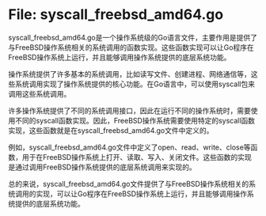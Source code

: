 # File: syscall_freebsd_amd64.go

syscall_freebsd_amd64.go是一个操作系统级的Go语言文件，主要作用是提供了与FreeBSD操作系统相关的系统调用的函数实现。这些函数实现可以让Go程序在FreeBSD操作系统上运行，并且能够调用操作系统提供的底层系统功能。

操作系统提供了许多基本的系统调用，比如读写文件、创建进程、网络通信等，这些系统调用实现了操作系统提供的核心功能。在Go语言中，可以使用syscall包来调用这些系统调用。

许多操作系统提供了不同的系统调用接口，因此在运行不同的操作系统时，需要使用不同的syscall函数实现。因此，FreeBSD操作系统需要使用特定的syscall函数实现，这些函数就是在syscall_freebsd_amd64.go文件中定义的。

例如，syscall_freebsd_amd64.go文件中定义了open、read、write、close等函数，用于在FreeBSD操作系统上打开、读取、写入、关闭文件。这些函数的实现是通过调用FreeBSD操作系统提供的底层系统调用来实现的。

总的来说，syscall_freebsd_amd64.go文件提供了与FreeBSD操作系统相关的系统调用的实现，可以让Go程序在FreeBSD操作系统上运行，并且能够调用操作系统提供的底层系统功能。


